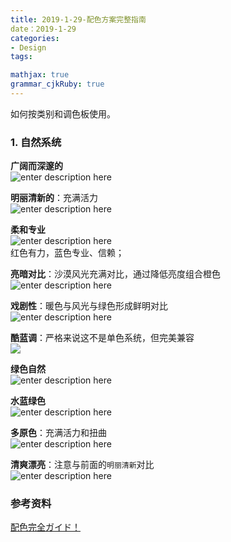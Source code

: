 ```yaml
---
title: 2019-1-29-配色方案完整指南
date：2019-1-29
categories:
- Design
tags:

mathjax: true
grammar_cjkRuby: true
---
```


如何按类别和调色板使用。  

### 1. 自然系统
**广阔而深邃的**  
![enter description here](https://www.github.com/zhongpenggeo/Blogs/raw/master/imags/1548738231276.png)  

**明丽清新的**：充满活力  
![enter description here](https://www.github.com/zhongpenggeo/Blogs/raw/master/imags/1548738268362.png)   

**柔和专业**  
![enter description here](https://www.github.com/zhongpenggeo/Blogs/raw/master/imags/1548738346299.png)  
红色有力，蓝色专业、信赖；  

**亮暗对比**：沙漠风光充满对比，通过降低亮度组合橙色  
![enter description here](https://www.github.com/zhongpenggeo/Blogs/raw/master/imags/1548742803301.png)  

**戏剧性**：暖色与风光与绿色形成鲜明对比  
![enter description here](https://www.github.com/zhongpenggeo/Blogs/raw/master/imags/1548742864713.png)  

**酷蓝调**：严格来说这不是单色系统，但完美兼容  
![](https://www.github.com/zhongpenggeo/Blogs/raw/master/imags/1548742967253.png)  

**绿色自然**  
![enter description here](https://www.github.com/zhongpenggeo/Blogs/raw/master/imags/1548742985607.png)  

**水蓝绿色**  
![enter description here](https://www.github.com/zhongpenggeo/Blogs/raw/master/imags/1548743010035.png)   

**多原色**：充满活力和扭曲  
![enter description here](https://www.github.com/zhongpenggeo/Blogs/raw/master/imags/1548743050868.png)  

**清爽漂亮**：注意与前面的`明丽清新`对比  
![enter description here](https://www.github.com/zhongpenggeo/Blogs/raw/master/imags/1548743113348.png)  



### 参考资料
[配色完全ガイド！](http://photoshopvip.net/78358)
